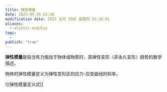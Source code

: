 ```yaml
---
title: 弹性模量
date: 2023-05-25 22:26
modification date: 2023 五月 25日 星期四 22:26:01
aliases:
  - elastic modulus
tags:
  - 
publish: "true"
---
```


**弹性模量**是指当有力施加于物体或物质时，其弹性变形（非永久变形）趋势的数学描述。

物体的弹性模量定义为弹性变形区的应力-应变曲线的斜率。

![[弹性模量定义式]]